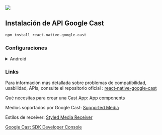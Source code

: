 <p align="left">
    <img src="https://www.clipartkey.com/mpngs/m/152-1526970_imgenes-de-los-simpsons-png.png"/>
</p>

## Instalación de API Google Cast

```sh
npm install react-native-google-cast
```

### Configuraciones

<details>
<summary>Android</summary>

- Dentro de `android/app/src/main/AndroidManifest.xml` agregar:

```xml
<activity android:name="com.reactnative.googlecast.GoogleCastExpandedControlsActivity" />

<meta-data
    android:name="com.google.android.gms.cast.framework.OPTIONS_PROVIDER_CLASS_NAME"
    android:value="com.reactnative.googlecast.GoogleCastOptionsProvider" />
```

- Dentro de `android/app/build.gradle` agregar:

```xml
implementation "com.google.android.gms:play-services-cast-framework:+"
```

- Dentro de `android/app/src/main/java/com/cast/MainActivity.java` agregar:

```java
import com.facebook.react.GoogleCastActivity;

public class MainActivity extends GoogleCastActivity {
  // ..
}
```

IMPORTANTE: Es posible que debas utilizar un dispositivo fisico para emular la aplicación y pueda detectar el botón de Google Cast. Conecta tu dispositivo mobile vía USB y activa el modo debug para desarrollador. 

Independientemente de la manera en la que emules tu aplicación, inicia la app corriendo: 

```sh
eact-native start
```

```sh
react-native run-android
```
En el caso de que desees personalizar tu receiver: 


- Dentro de `android/app/src/main/AndroidManifest.xml` modifcar  `com.reactnative.googlecast.GoogleCastOptionsProvider` por `com.nativecast.CastOptionsProvider` como en el siguiente ejemplo:

```xml
<meta-data
    android:name="com.google.android.gms.cast.framework.OPTIONS_PROVIDER_CLASS_NAME"
    android:value="com.nativecast.CastOptionsProvider" />
```

- En el path `android/app/src/main/java/com/NOME-DO-APP` crear un archivo llamado `CastOptionsProvider.java` y agregue el siguiente código:

```java
package com.nativecast;

import com.reactnative.googlecast.GoogleCastOptionsProvider;
import android.content.Context;
import com.google.android.gms.cast.framework.CastOptions;

public class CastOptionsProvider extends GoogleCastOptionsProvider {
  @Override
  public CastOptions getCastOptions(Context context) {
    CastOptions castOptions = new CastOptions.Builder()
        .setReceiverApplicationId(context.getString(R.string.app_id))
        .build();
    return castOptions;
  }
}
```

- Para finalizar, ingrese al archivo `strings.xml` que se encuentra en `android/app/src/main/res/values/strings.xml` y agregue un nuevo string en `<resources>` con el ID de su app:

```xml
<string name="app_id">E038DH47</string>
```

</details>

### Links 
Para información más detallada sobre problemas de compatibilidad, usabilidad, APIs, consulte el repositorio oficial : [react-native-google-cast](https://github.com/react-native-google-cast/react-native-google-cast)

Qué necesitas para crear una Cast App: [App components](https://developers.google.com/cast/docs/developers#app_components)

Medios soportados por Google Cast: [Supported Media](https://developers.google.com/cast/docs/media)

Estilos de receiver:  [Styled Media Receiver](https://developers.google.com/cast/docs/styled_receiver)

[Google Cast SDK Developer Console](https://cast.google.com/publish)
